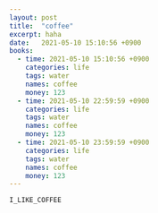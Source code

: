 ```yaml
---
layout: post
title:  "coffee"
excerpt: haha
date:   2021-05-10 15:10:56 +0900
books:
  - time: 2021-05-10 15:10:56 +0900
    categories: life
    tags: water
    names: coffee
    money: 123
  - time: 2021-05-10 22:59:59 +0900
    categories: life
    tags: water
    names: coffee
    money: 123
  - time: 2021-05-10 23:59:59 +0900
    categories: life
    tags: water
    names: coffee
    money: 123  
---
```


`I_LIKE_COFFEE`
